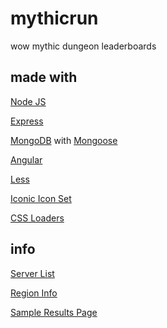 # mythicrun
wow mythic dungeon leaderboards


## made with
[Node JS](https://nodejs.org)

[Express](http://expressjs.com/)

[MongoDB](https://www.mongodb.com/) with [Mongoose](http://mongoosejs.com/)

[Angular](https://angularjs.org/)

[Less](http://lesscss.org/)

[Iconic Icon Set](https://useiconic.com/open)

[CSS Loaders](https://projects.lukehaas.me/css-loaders/)


## info
[Server List](http://wowwiki.wikia.com/wiki/Realms_list)

[Region Info](https://us.battle.net/support/en/article/8500086)

[Sample Results Page](https://worldofwarcraft.com/en-us/game/pve/leaderboards/aegwynn/black-rook-hold)
